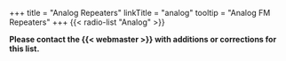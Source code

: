 +++
title = "Analog Repeaters"
linkTitle = "analog"
tooltip = "Analog FM Repeaters"
+++
{{< radio-list "Analog" >}} 

<span class="genericons-neue genericons-neue-warning"></span>
**Please contact the {{< webmaster >}} with additions or corrections for
this list.**
